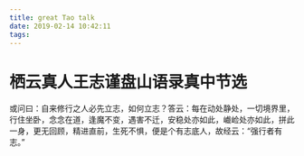 ```yaml
---
title: great Tao talk
date: 2019-02-14 10:42:11
tags:
---
```


# 栖云真人王志谨盘山语录真中节选

或问曰：自来修行之人必先立志，如何立志？答云：每在动处静处，一切境界里，行住坐卧，念念在道，逢魔不变，遇害不迁，安稳处亦如此，巇崄处亦如此，拼此一身，更无回顾，精进直前，生死不惧，便是个有志底人，故经云：“强行者有志。”

